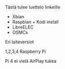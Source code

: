 Tästä tulee luettelo linkeille

- Xbian
- Raspbian + Kodi install
- LibreELEC
- OSMCs

Eri laiteversiot

1,2,3,4 Raspberry Pi

Pi 4 ei vielä AirPlay tukea